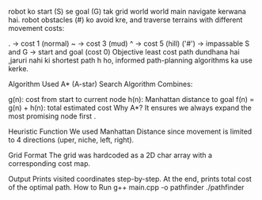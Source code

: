 robot ko start (S) se goal (G) tak grid world world main navigate kerwana hai. robot obstacles (#) ko avoid kre, and traverse terrains with different movement costs:

. → cost 1 (normal)
~ → cost 3 (mud)
^ → cost 5 (hill)
('#') → impassable
S and G → start and goal (cost 0)
Objective
least cost path dundhana hai ,jaruri nahi ki shortest path h ho, informed path-planning algorithms ka use kerke.

Algorithm Used
A* (A-star) Search Algorithm
Combines:

g(n): cost from start to current node
h(n): Manhattan distance to goal
f(n) = g(n) + h(n): total estimated cost
Why A*?
It ensures we always expand the most promising node first .

Heuristic Function
We used Manhattan Distance since movement is limited to 4 directions (uper, niche, left, right).

Grid Format
The grid was hardcoded as a 2D char array with a corresponding cost map.

Output
Prints visited coordinates step-by-step.
At the end, prints total cost of the optimal path.
How to Run
g++ main.cpp -o pathfinder
./pathfinder

